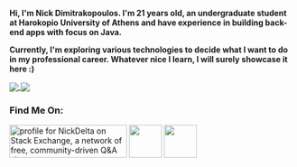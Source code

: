 <b> Hi, I'm Nick Dimitrakopoulos. I'm 21 years old, an undergraduate student at Harokopio University of Athens and have experience in building back-end apps with focus on Java.
  
Currently, I'm exploring various technologies to decide what I want to do in my professional career. Whatever nice I learn, I will surely showcase it here :) 
</b>

<a href="https://github.com/nickdelta">
  <img align="center" src="https://github-readme-stats.vercel.app/api?username=nickdelta&custom_title=My%20GitHub%20Stats:&include_all_commits=true&show_icons=true"/>
</a>
<a href="https://github.com/nickdelta">
  <img align="center" src="https://github-readme-stats.vercel.app/api/top-langs/?username=nickdelta&hide=html&langs_count=8&layout=compact" />
</a>
<br>

### Find Me On:

<p>
<a href="https://stackexchange.com/users/14463304/nickdelta"><img align="center" src="https://stackexchange.com/users/flair/14463304.png" width="208" height="58" alt="profile for NickDelta on Stack Exchange, a network of free, community-driven Q&amp;A sites" title="profile for NickDelta on Stack Exchange, a network of free, community-driven Q&amp;A sites" /></a>
<a href="https://www.twitter.com/NickDeltaGR"><img align="center" src="https://img.shields.io/badge/twitter-%231DA1F2.svg?&style=for-the-badge&logo=twitter&logoColor=white" height=58></a> 
<a href="https://www.linkedin.com/in/nickdimitrakopoulos"><img align="center" src="https://img.shields.io/badge/linkedin-%230077B5.svg?&style=for-the-badge&logo=linkedin&logoColor=white" height=58></a> 
</p>
